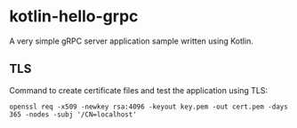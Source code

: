 # kotlin-hello-grpc

A very simple gRPC server application sample written using Kotlin.

## TLS

Command to create certificate files and test the application using TLS:
```shell
openssl req -x509 -newkey rsa:4096 -keyout key.pem -out cert.pem -days 365 -nodes -subj '/CN=localhost'
```
